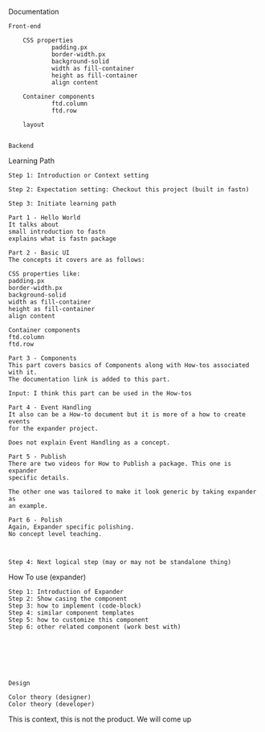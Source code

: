 Documentation

	Front-end

		CSS properties
				padding.px
				border-width.px
				background-solid
				width as fill-container
				height as fill-container
				align content

		Container components
				ftd.column
				ftd.row

		layout


	Backend




Learning Path

	Step 1: Introduction or Context setting

	Step 2: Expectation setting: Checkout this project (built in fastn)

	Step 3: Initiate learning path

	Part 1 - Hello World
	It talks about
	small introduction to fastn
	explains what is fastn package

	Part 2 - Basic UI
	The concepts it covers are as follows:

	CSS properties like:
	padding.px
	border-width.px
	background-solid
	width as fill-container
	height as fill-container
	align content

	Container components
	ftd.column
	ftd.row

	Part 3 - Components
	This part covers basics of Components along with How-tos associated with it. 
	The documentation link is added to this part.

	Input: I think this part can be used in the How-tos

	Part 4 - Event Handling
	It also can be a How-to document but it is more of a how to create events 
	for the expander project.

	Does not explain Event Handling as a concept.

	Part 5 - Publish
	There are two videos for How to Publish a package. This one is expander 
	specific details.

	The other one was tailored to make it look generic by taking expander as 
	an example.

	Part 6 - Polish
	Again, Expander specific polishing.
	No concept level teaching.
    


    Step 4: Next logical step (may or may not be standalone thing)



How To use (expander)


	Step 1: Introduction of Expander
	Step 2: Show casing the component
	Step 3: how to implement (code-block)
	Step 4: similar component templates
	Step 5: how to customize this component
	Step 6: other related component (work best with)







	Design

	Color theory (designer)
	Color theory (developer)



This is context, this is not the product. We will come up


